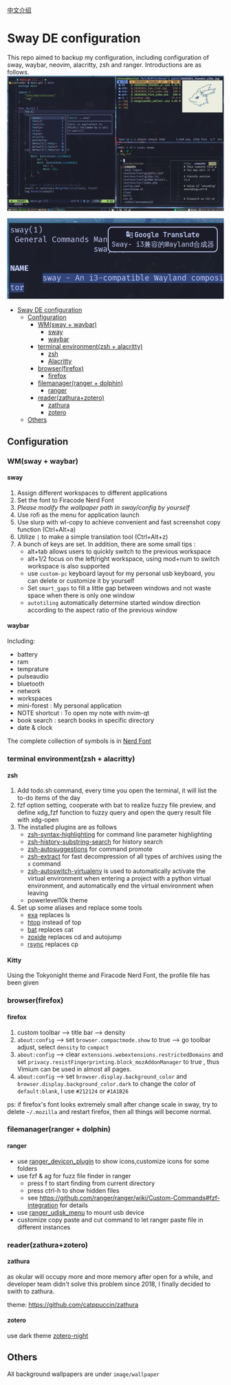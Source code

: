 [中文介绍](README-zh.md)

# Sway DE configuration

This repo aimed to backup my configuration, including configuration of sway, waybar, neovim, alacritty, zsh and ranger. Introductions are as follows.
![](image/first.png)

![](image/second.png)

<!--toc:start-->
- [Sway DE configuration](#sway-de-configuration)
  - [Configuration](#configuration)
    - [WM(sway + waybar)](#wmsway-waybar)
      - [sway](#sway)
      - [waybar](#waybar)
    - [terminal environment(zsh + alacritty)](#terminal-environmentzsh-alacritty)
      - [zsh](#zsh)
      - [Alacritty](#alacritty)
    - [browser(firefox)](#browserfirefox)
      - [firefox](#firefox)
    - [filemanager(ranger + dolphin)](#filemanagerranger-dolphin)
      - [ranger](#ranger)
    - [reader(zathura+zotero)](#readerzathurazotero)
      - [zathura](#zathura)
      - [zotero](#zotero)
  - [Others](#others)
<!--toc:end-->

## Configuration

### WM(sway + waybar)

#### sway

1. Assign different workspaces to different applications
2. Set the font to Firacode Nerd Font
3. _Please modify the wallpaper path in sway/config by yourself_
4. Use rofi as the menu for application launch
5. Use slurp with wl-copy to achieve convenient and fast screenshot copy function (Ctrl+Alt+a)
6. Utilize `|` to make a simple translation tool (Ctrl+Alt+z)
7. A bunch of keys are set. In addition, there are some small tips :
   - alt+tab allows users to quickly switch to the previous workspace
   - alt+1/2 focus on the left/right workspace, using mod+num to switch workspace is also supported
   - use `custom-pc` keyboard layout for my personal usb keyboard, you can delete or customize it by yourself
   - Set `smart_gaps` to fill a little gap between windows and not waste space when there is only one window
   - `autotiling` automatically determine started window direction according to the aspect ratio of the previous window

#### waybar

Including:

- battery
- ram
- temprature
- pulseaudio
- bluetooth
- network
- workspaces
- mini-forest : My personal application
- NOTE shortcut : To open my note with nvim-qt
- book search : search books in specific directory
- date & clock

The complete collection of symbols is in [Nerd Font](https://www.nerdfonts.com/cheat-sheet)

### terminal environment(zsh + alacritty)

#### zsh

1. Add todo.sh command, every time you open the terminal, it will list the to-do items of the day
2. fzf option setting, cooperate with bat to realize fuzzy file preview, and define xdg_fzf function to fuzzy query and open the query result file with xdg-open
3. The installed plugins are as follows
   - [zsh-syntax-highlighting](https://github.com/zsh-users/zsh-syntax-highlighting) for command line parameter highlighting
   - [zsh-history-substring-search](https://github.com/zsh-users/zsh-history-substring-search) for history search
   - [zsh-autosuggestions](https://github.com/zsh-users/zsh-autosuggestions) for command promote
   - [zsh-extract](https://github.com/le0me55i/zsh-extract) for fast decompression of all types of archives using the `x` command
   - [zsh-autoswitch-virtualenv](https://github.com/MichaelAquilina/zsh-autoswitch-virtualenv) is used to automatically activate the virtual environment when entering a project with a python virtual environment, and automatically end the virtual environment when leaving
   - powerlevel10k theme
4. Set up some aliases and replace some tools
   - [exa](https://github.com/ogham/exa) replaces ls
   - [htop](https://htop.dev/) instead of top
   - [bat](https://github.com/sharkdp/bat) replaces cat
   - [zoxide](https://github.com/ajeetdsouza/zoxide) replaces cd and autojump
   - [rsync](https://github.com/WayneD/rsync) replaces cp

#### Kitty

Using the Tokyonight theme and Firacode Nerd Font, the profile file has been given

### browser(firefox)

#### firefox

1. custom toolbar --> title bar --> density
2. `about:config` --> set `browser.compactmode.show` to true --> go toolbar adjust, select `density` to `compact`
3. `about:config` --> clear `extensions.webextensions.restrictedDomains` and set `privacy.resistFingerprinting.block_mozAddonManager` to true , thus Vimium can be used in almost all pages.
4. `about:config` --> set `browser.display.background_color` and `browser.display.background_color.dark` to change the color of `default:blank`, I use `#212124` or `#1A1B26`

ps: if firefox's font looks extremely small after change scale in sway, try to delete `~/.mozilla` and restart firefox, then all things will become normal.

### filemanager(ranger + dolphin)

#### ranger

- use [ranger_devicon_plugin](https://github.com/alexanderjeurissen/ranger_devicons) to show icons,customize icons for some folders
- use fzf & ag for fuzz file finder in ranger
  - press f to start finding from current directory
  - press ctrl-h to show hidden files
  - see https://github.com/ranger/ranger/wiki/Custom-Commands#fzf-integration for details
- use [ranger_udisk_menu](https://github.com/SL-RU/ranger_udisk_menu) to mount usb device
- customize copy paste and cut command to let ranger paste file in different instances


### reader(zathura+zotero)

#### zathura

as okular will occupy more and more memory after open for a while, and developer team didn't solve this problem since 2018, I finally decided to swith to zathura.

theme: https://github.com/catppuccin/zathura

#### zotero

use dark theme [zotero-night](https://github.com/tefkah/zotero-night)

## Others

All background wallpapers are under `image/wallpaper`
